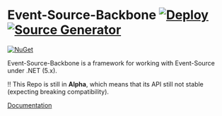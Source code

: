 # Event-Source-Backbone [![Deploy](https://github.com/weknow-network/Event-Source-Backbone/actions/workflows/build-publish-v2.yml/badge.svg)](https://github.com/weknow-network/Event-Source-Backbone/actions/workflows/build-publish-v2.yml) [![Source Generator](https://github.com/weknow-network/Event-Source-Backbone/actions/workflows/src-gen.yml/badge.svg)](https://github.com/weknow-network/Event-Source-Backbone/actions/workflows/src-gen.yml) 
[![NuGet](https://img.shields.io/nuget/v/Weknow.EventSource.Backbone.Contracts.svg)](https://www.nuget.org/packages/Weknow.EventSource.Backbone.Contracts/)

Event-Source-Backbone is a framework for working with Event-Source under .NET (5.x).  

!! This Repo is still in **Alpha**, which means that its API still not stable (expecting breaking compatibility).

[Documentation](https://github.com/weknow-network/Event-Source-Backbone/wiki/Home---Event-Source-Backbone)
